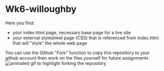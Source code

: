 # Wk6-willoughby

Here you find:
* your index.html page, necessary base page for a live site
* your external stylesheet page (CSS) that is referenced from index.html that will "style" the whole web page

You can use the Github "Fork" function to copy this repository to your github account then work on the files yourself for future assignments
![animated gif to highlight forking the repository](https://media.giphy.com/media/kcknRls4w5J8M3GBde/giphy.gif)